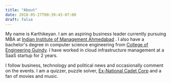 ```yaml
---
title: "About"
date: 2018-05-27T00:39:43-07:00
draft: false
---
```

My name is Karthikeyan. I am an aspiring business leader currently pursuing MBA at <a href="https://www.iima.ac.in/web/iima" target="_blank">Indian Institute of Management Ahmedabad</a> . I also have a bachelor's degree in computer science engineering from <a href="https://en.wikipedia.org/wiki/College_of_Engineering,_Guindy" target="_blank">College of Engineering Guindy</a>. I have worked in cloud infrastructure management at a SaaS startup for 2 years.

I follow business, technology and political news and occasionally comment on the events. I am a quizzer, puzzle solver, <a href="https://en.wikipedia.org/wiki/National_Cadet_Corps_(India)" target="_blank">Ex-National Cadet Corp</a> and a fan of movies and music.
